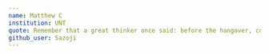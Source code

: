 ```yaml
--- 
name: Matthew C
institution: UNT
quote: Remember that a great thinker once said: before the hangover, comes the screaming. 
github_user: Sazoji
--- 
```

